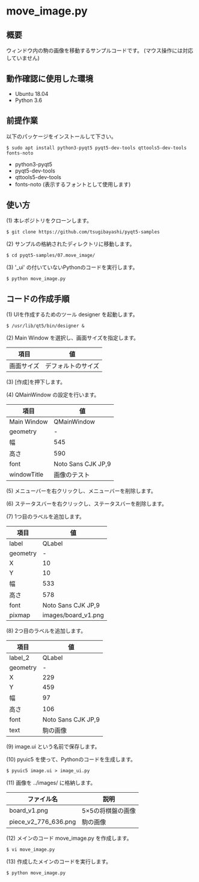 # move\_image.py

## 概要

ウィンドウ内の駒の画像を移動するサンプルコードです。
(マウス操作には対応していません)

## 動作確認に使用した環境

- Ubuntu 18.04
- Python 3.6

## 前提作業

以下のパッケージをインストールして下さい。

    $ sudo apt install python3-pyqt5 pyqt5-dev-tools qttools5-dev-tools fonts-noto

* python3-pyqt5
* pyqt5-dev-tools
* qttools5-dev-tools
* fonts-noto (表示するフォントとして使用します)

## 使い方

(1) 本レポジトリをクローンします。

    $ git clone https://github.com/tsugibayashi/pyqt5-samples

(2) サンプルの格納されたディレクトリに移動します。

    $ cd pyqt5-samples/07.move_image/

(3) '\_ui' の付いていないPythonのコードを実行します。

    $ python move_image.py

## コードの作成手順

(1) UIを作成するためのツール designer を起動します。

    $ /usr/lib/qt5/bin/designer &

(2) Main Window を選択し、画面サイズを指定します。

| 項目 | 値 |
----|----
| 画面サイズ | デフォルトのサイズ |

(3) [作成]を押下します。

(4) QMainWindow の設定を行います。

| 項目 | 値 |
----|----
| Main Window | QMainWindow |
| geometry | - |
| 幅 | 545 |
| 高さ | 590 |
| font | Noto Sans CJK JP,9 |
| windowTitle | 画像のテスト |

(5) メニューバーを右クリックし、メニューバーを削除します。

(6) ステータスバーを右クリックし、ステータスバーを削除します。

(7) 1つ目のラベルを追加します。

| 項目 | 値 |
----|----
| label | QLabel |
| geometry | - |
| X | 10 |
| Y | 10 |
| 幅 | 533 |
| 高さ | 578 |
| font | Noto Sans CJK JP,9 |
| pixmap | images/board\_v1.png |

(8) 2つ目のラベルを追加します。

| 項目 | 値 |
----|----
| label\_2 | QLabel |
| geometry | - |
| X | 229 |
| Y | 459 |
| 幅 | 97 |
| 高さ | 106 |
| font | Noto Sans CJK JP,9 |
| text | 駒の画像 |

(9) image.ui という名前で保存します。

(10) pyuic5 を使って、Pythonのコードを生成します。

    $ pyuic5 image.ui > image_ui.py

(11) 画像を ../images/ に格納します。

| ファイル名 | 説明 |
----|----
| board\_v1.png | 5×5の将棋盤の画像 |
| piece\_v2\_776\_636.png | 駒の画像 |

(12) メインのコード move\_image.py を作成します。

    $ vi move_image.py

(13) 作成したメインのコードを実行します。

    $ python move_image.py

